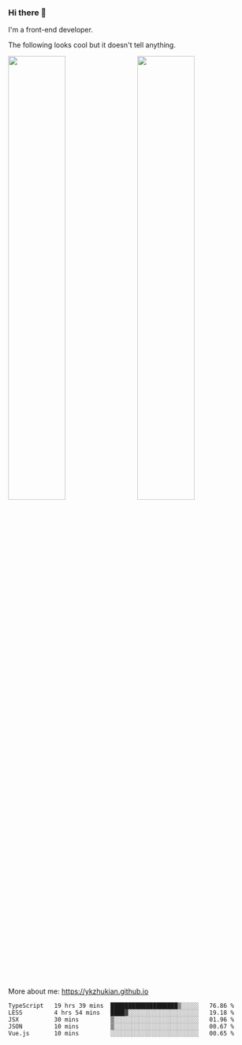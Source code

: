 ### Hi there 👋

I'm a front-end developer.

The following looks cool but it doesn't tell anything.

[<img align="right" width="48%" src="https://github-readme-stats.vercel.app/api?username=ykzhukian&show_icons=true&theme=dracula">](https://github.com/anuraghazra/github-readme-stats)

[<img width="48%" src="https://github-readme-stats.vercel.app/api/top-langs/?username=ykzhukian&layout=compact&theme=dracula">](https://github.com/anuraghazra/github-readme-stats)

More about me: 
https://ykzhukian.github.io

<!--START_SECTION:waka-->
```text
TypeScript   19 hrs 39 mins  ███████████████████▒░░░░░   76.86 % 
LESS         4 hrs 54 mins   ████▓░░░░░░░░░░░░░░░░░░░░   19.18 % 
JSX          30 mins         ▒░░░░░░░░░░░░░░░░░░░░░░░░   01.96 % 
JSON         10 mins         ▒░░░░░░░░░░░░░░░░░░░░░░░░   00.67 % 
Vue.js       10 mins         ░░░░░░░░░░░░░░░░░░░░░░░░░   00.65 % 
```
<!--END_SECTION:waka-->
